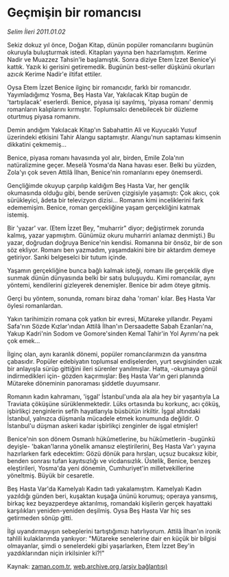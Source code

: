 # Geçmişin bir romancısı

*Selim İleri 2011.01.02*

<td class="columnist-detail">
<p>Sekiz dokuz yıl önce, Doğan Kitap, dünün popüler romancılarını bugünün okuruyla buluşturmak istedi. Kitapları yayına ben hazırlamıştım. Kerime Nadir ve Muazzez Tahsin'le başlamıştık. Sonra diziye Etem İzzet Benice'yi kattık. Yazık ki gerisini getiremedik. Bugünün best-seller düşkünü okurları azıcık Kerime Nadir'e iltifat ettiler.</p>
<p>
<div id="haberMetinDiv">
<p> Oysa Etem İzzet Benice ilginç bir romancıdır, farklı bir romancıdır. Yayımladığımız Yosma, Beş Hasta Var, Yakılacak Kitap bugün de 'tartışılacak' eserlerdi. Benice, piyasa işi sayılmış, 'piyasa romanı' denmiş romanların kalıplarını kırmıştır. Toplumsalcı denebilecek bir düzleme oturtmuş piyasa romanını.
<p> Demin andığım Yakılacak Kitap'ın Sabahattin Ali ve Kuyucaklı Yusuf üzerindeki etkisini Tahir Alangu saptamıştır. Alangu'nun saptaması kimsenin dikkatini çekmemiş...
<p> Benice, piyasa romanı havasında yol alır, birden, Emile Zola'nın natüralizmine geçer. Meselâ Yosma'da Nana havası eser. Belki bu yüzden, Zola'yı çok seven Attilâ İlhan, Benice'nin romanlarını epey önemserdi.
<p> Gençliğimde okuyup çarpılıp kaldığım Beş Hasta Var, her gençlik okumasında olduğu gibi, bende serüven çizgisiyle yaşamıştı: Çok akıcı, çok sürükleyici, âdeta bir televizyon dizisi... Romanın kimi inceliklerini fark edememişim. Benice, roman gerçekliğine yaşam gerçekliğini katmak istemiş.
<p> Bir 'yazar' var. (Etem İzzet Bey, "muharrir" diyor; değiştirmek zorunda kalmış, yazar yapmıştım. Günümüz okuru muharriri anlamaz denmişti.) Bu yazar, doğrudan doğruya Benice'nin kendisi. Romanına bir önsöz, bir de son söz ekliyor. Romanı ben yazmadım, yaşamdakini bire bir aktardım demeye getiriyor. Sanki belgeselci bir tutum içinde.
<p> Yaşamın gerçekliğine bunca bağlı kalmak isteği, romanı ille gerçeklik diye sunmak dünün dünyasında belki bir satış buluşuydu. Kimi romancılar, aynı yöntemi, kendilerini gizleyerek denemişler. Benice bir adım öteye gitmiş.
<p> Gerçi bu yöntem, sonunda, romanı biraz daha 'roman' kılar. Beş Hasta Var öylesi romanlardan.
<p> Yakın tarihimizin romana çok yatkın bir evresi, Mütareke yıllarıdır. Peyami Safa'nın Sözde Kızlar'ından Attilâ İlhan'ın Dersaadette Sabah Ezanları'na, Yakup Kadri'nin Sodom ve Gomore'sinden Kemal Tahir'in Yol Ayrımı'na pek çok emek...
<p> İlginç olan, aynı karanlık dönemi, popüler romancılarımızın da yansıtma çabasıdır. Popüler edebiyatın toplumsal endişelerden, yurt sevgisinden uzak bir anlayışla sürüp gittiğini ileri sürenler yanılmışlar. Hatta, -okumaya gönül indirmedikleri için- gözden kaçırmışlar: Beş Hasta Var'ın geri planında Mütareke döneminin panoraması şiddetle duyumsanır.
<p> Romanın kadın kahramanı, 'işgal' İstanbul'unda ala ala hey bir yaşantıyla La Traviata çöküşüne sürüklenmektedir. Lüks ortasında bu korkunç, acı çöküş, işbirlikçi zenginlerin sefih hayatlarıyla büsbütün irkiltir. İşgal altındaki İstanbul, yalnızca düşmanla mücadele etmek konumunda değildir. O İstanbul'u düşman askeri kadar işbirlikçi zenginler de işgal etmişler!
<p> Benice'nin son dönem Osmanlı hükûmetlerine, bu hükûmetlerin -bugünkü deyişle- 'bakan'larına yönelik amansız eleştirilerini, Beş Hasta Var'ı yayına hazırlarken fark edecektim: Gözü dönük para hırsları, uçsuz bucaksız kibir, benden sonrası tufan kayıtsızlığı ve vicdansızlık. Üstelik, Benice, benzeş eleştirileri, Yosma'da yeni dönemin, Cumhuriyet'in milletvekillerine yöneltmiş. Büyük bir cesaretle.
<p> Beş Hasta Var'da Kamelyalı Kadın tadı yakalamıştım. Kamelyalı Kadın yazıldığı günden beri, kuşaktan kuşağa ününü korumuş; operaya yansımış, birkaç kez beyazperdeye aktarılmış, romandaki kişilerin gerçek hayattaki karşılıkları yeniden-yeniden deşilmiş. Oysa Beş Hasta Var hiç ses getirmeden sönüp gitti.
<p> İlgi uyandırmayışın sebeplerini tartıştığımızı hatırlıyorum. Attilâ İlhan'ın ironik tahlili kulaklarımda yankıyor: "Mütareke senelerine dair en küçük bir bilgisi olmayanlar, şimdi o senelerdeki gibi yaşarlarken, Etem İzzet Bey'in yazdıklarından niçin irkilsinler ki?!"</p></p></p></p></p></p></p></p></p></p></p></p></p></div>
</p>
<a href="http://web.archive.org/web/20110127193159/mailto:/">
</a></td>

Kaynak: [zaman.com.tr](http://zaman.com.tr/yazar.do?yazino=1073114), [web.archive.org (arşiv bağlantısı)](http://web.archive.org/web/20110127193159/http://www.zaman.com.tr:80/yazar.do?yazino=1073114)
